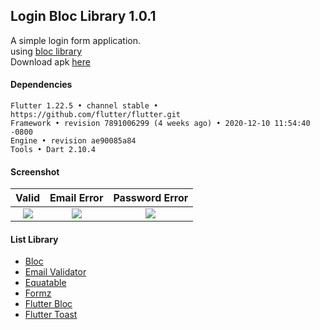 ## Login Bloc Library 1.0.1 ##

A simple login form application.  
using [bloc library](https://bloclibrary.dev/#/)  
Download apk [here](https://www.dropbox.com/s/ndsqc8w9u4uzb8p)  

#### Dependencies ####
```
Flutter 1.22.5 • channel stable • https://github.com/flutter/flutter.git
Framework • revision 7891006299 (4 weeks ago) • 2020-12-10 11:54:40 -0800
Engine • revision ae90085a84
Tools • Dart 2.10.4
```

#### Screenshot ####
| Valid | Email Error | Password Error |
| :---: | :---: | :---: |
| ![](https://images2.imgbox.com/90/35/qvPL6iso_o.png) | ![](https://images2.imgbox.com/ac/d8/rhAJ7uBf_o.png) | ![](https://images2.imgbox.com/5a/3c/rOMCihDm_o.png) |

#### List Library ####
- [Bloc](https://pub.dev/packages/bloc)
- [Email Validator](https://pub.dev/packages/email_validator)
- [Equatable](https://pub.dev/packages/equatable)
- [Formz](https://pub.dev/packages/formz)
- [Flutter Bloc](https://pub.dev/packages/flutter_bloc)
- [Flutter Toast](https://pub.dev/packages/fluttertoast)